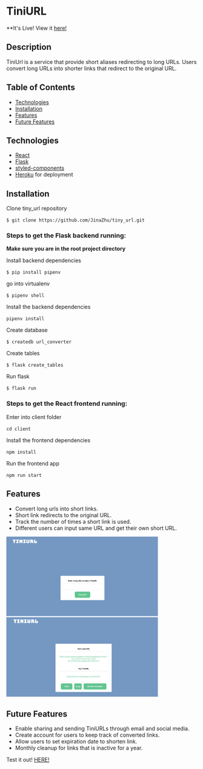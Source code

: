 # TiniURL

\*\*It's Live! View it [here!](https://tiniurl.herokuapp.com/)

## Description

TiniUrl is a service that provide short aliases redirecting to long URLs. Users convert long URLs into shorter links that redirect to the original URL.

## Table of Contents

- [Technologies](#technologies)
- [Installation](#install)
- [Features](#features)
- [Future Features](#futurePlans)

## <a name="technologies"></a>Technologies

- [React](https://reactjs.org/docs/getting-started.html)
- [Flask](https://flask.palletsprojects.com/en/1.1.x/)
- [styled-components](https://styled-components.com/)
- [Heroku](https://www.heroku.com/) for deployment

## <a name="install"></a>Installation

Clone tiny_url repository

```
$ git clone https://github.com/JinaZhu/tiny_url.git
```

### Steps to get the Flask backend running:

**Make sure you are in the root project directory**

Install backend dependencies

```
$ pip install pipenv
```

go into virtualenv

```
$ pipenv shell
```

Install the backend dependencies

```
pipenv install
```

Create database

```
$ createdb url_converter
```

Create tables

```
$ flask create_tables
```

Run flask

```
$ flask run
```

### Steps to get the React frontend running:

Enter into client folder

```
cd client
```

Install the frontend dependencies

```
npm install
```

Run the frontend app

```
npm run start
```

## <a name="features"></a>Features

- Convert long urls into short links.
- Short link redirects to the original URL.
- Track the number of times a short link is used.
- Different users can input same URL and get their own short URL.

<img src="./client/src/images/home.png" width="400" /> <img src="./client/src/images/converted.png" width="400"/>

## <a name="futurePlans"></a>Future Features

- Enable sharing and sending TiniURLs through email and social media.
- Create account for users to keep track of converted links.
- Allow users to set expiration date to shorten link.
- Monthly cleanup for links that is inactive for a year.

Test it out! [HERE!](https://tiniurl.herokuapp.com/)

